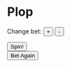 # Plop
<!DOCTYPE html>
<html>
<title>
Nik's Slots
</title>
<p id="showBalance"></p>
<p id="showBet"></p>

	
<script>
var balance = 100
var betAmount = 1
document.getElementById("showBalance").innerHTML = "Money = $" + balance;
document.getElementById("showBet").innerHTML = "Current bet = $" + betAmount;


var oneX;
var twoX;
var threeX;
var outcomeOne;
var outcomeTwo;
var outcomeThree;
var winAmount
var apple ="http://images.clipartpanda.com/apple-20clip-20art-apple-clipart.gif";
var cherry ="https://bestclipartblog.com/storage/upload/cherry-clip-art/cherry-clip-art-1.png";
var luckySeven ="http://weclipart.com/gimg/0FC438E92B800FE5/lucky-seven.png";

var slotOne = new Image(100, 100);
slotOne.src = "http://3.bp.blogspot.com/-flOdBWdrnsU/Ugb5HNBulqI/AAAAAAAAHRk/XnY6Y_WKoPo/s1600/question+mark.png";
var slotTwo = new Image(100, 100);
slotTwo.src = "http://3.bp.blogspot.com/-flOdBWdrnsU/Ugb5HNBulqI/AAAAAAAAHRk/XnY6Y_WKoPo/s1600/question+mark.png";
var slotThree = new Image(100, 100);
slotThree.src = "http://3.bp.blogspot.com/-flOdBWdrnsU/Ugb5HNBulqI/AAAAAAAAHRk/XnY6Y_WKoPo/s1600/question+mark.png";
var spunSlotOne = new Image(100, 100);
var spunSlotTwo = new Image(100, 100);
var spunSlotThree = new Image(100, 100);

</script>


Change bet: <button onclick="increaseFunction()">+</button>
<button onclick="decreaseFunction()">-</button>
<p><button onclick="spinFunction()">Spin!</button>
<br>
<button onclick="resetFunction()">Bet Again</button>


<script>
document.body.appendChild(slotOne);
document.body.appendChild(slotTwo);
document.body.appendChild(slotThree);


function increaseFunction() {
betAmount ++;
if (betAmount > 0) {
document.getElementById("showBet").innerHTML = "Current bet = $" + betAmount;
} else {
document.getElementById("showBet").innerHTML = "Betting error";
}}

function decreaseFunction() {
betAmount --;
if (betAmount > 0) {
document.getElementById("showBet").innerHTML = "Current bet = $" + betAmount;
} else {
document.getElementById("showBet").innerHTML = "Betting error";
}}





function spinFunction() {

document.getElementById("winCombinations").innerHTML = null;

balance -= betAmount;
document.getElementById("showBalance").innerHTML = "Money = $" + balance;

oneX = Math.ceil(Math.random() * 6);
twoX = Math.ceil(Math.random() * 6);
threeX = Math.ceil(Math.random() * 6);

if (oneX < 4) {
outcomeOne = apple;
} else if (oneX < 6) {
outcomeOne = cherry;
} else if (oneX == 6) {
outcomeOne = luckySeven;
}

if (twoX < 4) {
outcomeTwo = apple;
} else if (twoX < 6) {
outcomeTwo = cherry;
} else if (twoX == 6) {
outcomeTwo = luckySeven;
}

if (threeX < 4) {
outcomeThree = apple;
} else if (threeX < 6) {
outcomeThree = cherry;
} else if (threeX == 6) {
outcomeThree = luckySeven;
}

spunSlotOne.src = outcomeOne;
spunSlotTwo.src = outcomeTwo;
spunSlotThree.src = outcomeThree;

document.body.removeChild(slotOne);
document.body.removeChild(slotTwo);
document.body.removeChild(slotThree);

document.body.appendChild(spunSlotOne);
document.body.appendChild(spunSlotTwo);
document.body.appendChild(spunSlotThree);


if (outcomeOne == apple && outcomeTwo == apple && outcomeThree == apple) {
balance += betAmount * 5;
document.getElementById("showBalance").innerHTML = "Money = $" + balance;
winAmount = betAmount * 5;
document.getElementById("showWinAmount").innerHTML = "You win $" + winAmount;
	} else if (outcomeOne == cherry && outcomeTwo == cherry && outcomeThree == cherry) {
balance += betAmount * 25;
document.getElementById("showBalance").innerHTML = "Money = $" + balance;
winAmount = betAmount * 25;
document.getElementById("showWinAmount").innerHTML = "You win $" + winAmount;
	} else if (outcomeOne == luckySeven && outcomeTwo == luckySeven && outcomeThree == luckySeven) {
balance += betAmount * 50;
document.getElementById("showBalance").innerHTML = "Money = $" + balance;
winAmount = betAmount * 50;
document.getElementById("showWinAmount").innerHTML = "You win $" + winAmount;
	} else if (outcomeOne == cherry && outcomeTwo == cherry || outcomeTwo == cherry && outcomeThree == cherry) {
balance += betAmount * 2;
document.getElementById("showBalance").innerHTML = "Money = $" + balance;
winAmount = betAmount * 2;
document.getElementById("showWinAmount").innerHTML = "You win $" + winAmount;
	} else if (outcomeOne == luckySeven && outcomeTwo == luckySeven || outcomeTwo == luckySeven && outcomeThree == luckySeven) {
balance += betAmount * 10;
document.getElementById("showBalance").innerHTML = "Money = $" + balance;
winAmount = betAmount * 10;
document.getElementById("showWinAmount").innerHTML = "You win $" + winAmount;
	} else {
document.getElementById("showWinAmount").innerHTML = "Try again";
}

}





function resetFunction() {

document.body.removeChild(spunSlotOne);
document.body.removeChild(spunSlotTwo);
document.body.removeChild(spunSlotThree);

document.body.appendChild(slotOne);
document.body.appendChild(slotTwo);
document.body.appendChild(slotThree);
}




</script>
<h1 id="showWinAmount"></h1>
<p id="winCombinations"></p>
<script>

document.getElementById("winCombinations").innerHTML = "Win Combinations per $1 Bet:<br>3 Apples = $5<br>2 Cherries = $2<br>3 Cherries = $25<br>2 Lucky Sevens = $10<br>3 Lucky Sevens = $50";



</script>
</html>
